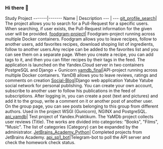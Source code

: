 ### Hi there 👋

<!--
**fattybobcat/fattybobcat** is a ✨ _special_ ✨ repository because its `README.md` (this file) appears on your GitHub profile.

Here are some ideas to get you started:

- 🔭 I’m currently working on ...
- 🌱 I’m currently learning ...
- 👯 I’m looking to collaborate on ...
- 🤔 I’m looking for help with ...
- 💬 Ask me about ...
- 📫 How to reach me: ...
- 😄 Pronouns: ...
- ⚡ Fun fact: ...
-->
 Study Project
-------|-------
Name | Description 
--- | --- 
[git_profile_search](https://github.com/fattybobcat/git_profile_search)| The project allows you to search for a Pull-Request for a specific users. When searching, if user exists, the Pull-Request information for the given user will be provided. 
[foodgram-project](https://github.com/fattybobcat/foodgram-project)| Foodgram-project running across multiple Docker containers. Foodgram allows you to leave recipes, follow to another users, add favorites recipes, download shoping list of ingredients, follow to another users.Any recipe can be added to the favorites list and you can see them on a separate page. When you create a recipe, you can add tags to it, and then you can filter recipes by their tags in the feed.
The application is launched on the Yandex.Cloud server in two containers PostgreSQL and Django + Gunicorn 
[yamdb_final](https://github.com/fattybobcat/yamdb_final)|API-project running across multiple Docker containers. YamDB allows you to leave reviews, ratings and comments on creation
[Social-Blog](https://github.com/fattybobcat/Social-Blog)|Django web application Yatube Yatube social network for personal publishing. You can create your own account, subscribe to another user to follow his publications in the feed of subscriptions. After logging in, you can create a post (text and pictures) and add it to the group, write a comment on it or another post of another user. On the group page, you can see posts belonging to this group from different authors. Used in the project WSGI (Gunicorn), NGINX and PostgreSQL. 
[api_yamdb](https://github.com/fattybobcat/api_yamdb)| Test project of Yandex.Praktikum. The YaMDb project collects user reviews (Title). The works are divided into categories: "Books", "Films", "Music". The list of categories (Category) can be expanded by the administrator.
[JetBrains_Academy_Python](https://github.com/fattybobcat/JetBrains_Academy_Python)| Completed projects from JetBrains Academy.
[api_sp1_bot](https://github.com/fattybobcat/api_sp1_bot)|Telegram-bot to poll the API server and check the homework check status. 
